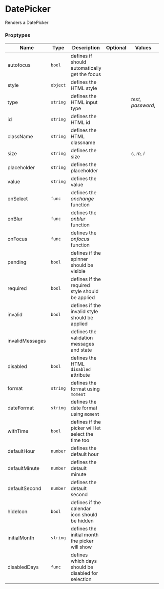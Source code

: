 # DatePicker 

Renders a DatePicker

### Proptypes


|        Name       |   Type   |                     Description                     | Optional |       Values      |   Default   |
|-------------------|----------|-----------------------------------------------------|----------|-------------------|-------------|
| autofocus       | `bool`   | defines if should automatically get the focus       |          |                   | `false`     |
| style           | `object` | defines the HTML style                              |          |                   | `{}`        |
| type            | `string` | defines the HTML input type                         |          | _text, password_, | `'text'`    |
| id              | `string` | defines the HTML id                                 |          |                   | `undefined` |
| className       | `string` | defines the HTML classname                          |          |                   | `undefined` |
| size            | `string` | defines the size                                    |          | _s, m, l_         | `'l'`       |
| placeholder     | `string` | defines the placeholder                             |          |                   | `undefined` |
| value           | `string` | defines the value                                   |          |                   | `undefined` |
| onSelect        | `func`   | defines the _onchange_ function                     |          |                   | `undefined` |
| onBlur          | `func`   | defines the _onblur_ function                       |          |                   | `undefined` |
| onFocus         | `func`   | defines the _onfocus_ function                      |          |                   | `undefined` |
| pending         | `bool`   | defines if the spinner should be visible            |          |                   | `false`     |
| required        | `bool`   | defines if the required style should be applied     |          |                   | `false`     |
| invalid         | `bool`   | defines if the invalid style should be applied      |          |                   | `false`     |
| invalidMessages | []()     | defines the validation messages and state           |          |                   | `[]`        |
| disabled        | `bool`   | defines the HTML `disabled` attribute               |          |                   | `false`     |
| format            | `string` | defines the format using `moment`                   |          |                   | `undefined` |
| dateFormat        | `string` | defines the date format using `moment`              |          |                   | `undefined` |
| withTime          | `bool`   | defines if the picker will let select the time too  |          |                   | `false`     |
| defaultHour       | `number` | defines the default hour                            |          |                   | `0`         |
| defaultMinute     | `number` | defines the detault minute                          |          |                   | `0`         |
| defaultSecond     | `number` | defines the detault second                          |          |                   | `0`         |
| hideIcon          | `bool`   | defines if the calendar icon should be hidden       |          |                   | `false`     |
| initialMonth      | `string` | defines the initial month the picker will show      |          |                   | `undefined` |
| disabledDays      | `func`   | defines which days should be disabled for selection |          |                   | `undefined` |